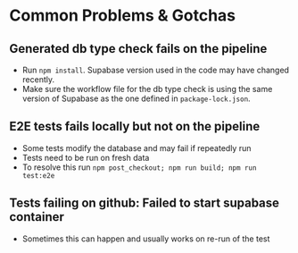 # Common Problems & Gotchas

## Generated db type check fails on the pipeline
- Run `npm install`. Supabase version used in the code may have changed recently.
- Make sure the workflow file for the db type check is using the same version of Supabase as the one defined in `package-lock.json`.

## E2E tests fails locally but not on the pipeline
- Some tests modify the database and may fail if repeatedly run
- Tests need to be run on fresh data
- To resolve this run
  `npm post_checkout; npm run build; npm run test:e2e`

## Tests failing on github: Failed to start supabase container
- Sometimes this can happen and usually works on re-run of the test
